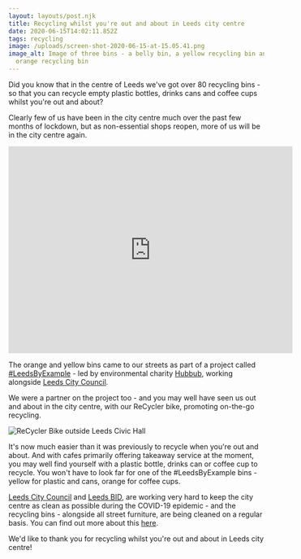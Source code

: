 ```yaml
---
layout: layouts/post.njk
title: Recycling whilst you're out and about in Leeds city centre
date: 2020-06-15T14:02:11.852Z
tags: recycling
image: /uploads/screen-shot-2020-06-15-at-15.05.41.png
image_alt: Image of three bins - a belly bin, a yellow recycling bin and an
  orange recycling bin
---
```

Did you know that in the centre of Leeds we've got over 80 recycling bins - so that you can recycle empty plastic bottles, drinks cans and coffee cups whilst you're out and about?

Clearly few of us have been in the city centre much over the past few months of lockdown, but as non-essential shops reopen, more of us will be in the city centre again.  

<iframe src="https://www.facebook.com/plugins/video.php?href=https%3A%2F%2Fwww.facebook.com%2Fzerowasteleeds%2Fvideos%2F281626316251344%2F&show_text=1&width=560" width="560" height="407" style="border:none;overflow:hidden" scrolling="no" frameborder="0" allowTransparency="true" allow="encrypted-media" allowFullScreen="true"></iframe>

The orange and yellow bins came to our streets as part of a project called [\#LeedsByExample](https://www.hubbub.org.uk/leeds-by-example) - led by environmental charity [Hubbub](https://www.hubbub.org.uk/), working alongside [Leeds City Council](https://www.leeds.gov.uk/residents/bins-and-recycling).  

We were a partner on the project too - and you may well have seen us out and about in the city centre, with our ReCycler bike, promoting on-the-go recycling.

![ReCycler Bike outside Leeds Civic Hall](/uploads/screen-shot-2020-06-15-at-15.21.09.png "ReCycler bike promoting #LeedsByExample")



It's now much easier than it was previously to recycle when you're out and about.  And with cafes primarily offering takeaway service at the moment, you may well find yourself with a plastic bottle, drinks can or coffee cup to recycle.  You won't have to look far for one of the #LeedsByExample bins - yellow for plastic and cans, orange for coffee cups.

[Leeds City Council](https://twitter.com/Leeds_City_Ctr) and [Leeds BID](https://twitter.com/LeedsBID/status/1272479592771719168), are working very hard to keep the city centre as clean as possible during the COVID-19 epidemic - and the recycling bins - alongside all street furniture, are being cleaned on a regular basis.  You can find out more about this [here](https://news.leeds.gov.uk/news/further-information-and-guidance-issued-ahead-of-shops-reopening-in-leeds-city-centre).

We'd like to thank you for recycling whilst you're out and about in Leeds city centre!